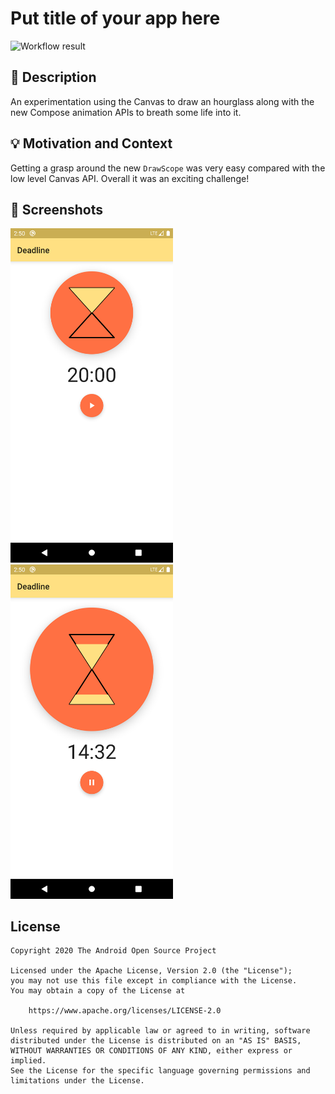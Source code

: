 # Put title of your app here

![Workflow result](https://github.com/cmargonis/compose-countdown-challenge/workflows/Check/badge.svg)


## :scroll: Description
An experimentation using the Canvas to draw an hourglass along with
the new Compose animation APIs to breath some life into it.


## :bulb: Motivation and Context
Getting a grasp around the new `DrawScope` was very easy compared with
the low level Canvas API. Overall it was an exciting challenge!

## :camera_flash: Screenshots
<!-- You can add more screenshots here if you like -->
<img src="/results/screenshot_1.png" width="260">&emsp;<img src="/results/screenshot_2.png" width="260">

## License
```
Copyright 2020 The Android Open Source Project

Licensed under the Apache License, Version 2.0 (the "License");
you may not use this file except in compliance with the License.
You may obtain a copy of the License at

    https://www.apache.org/licenses/LICENSE-2.0

Unless required by applicable law or agreed to in writing, software
distributed under the License is distributed on an "AS IS" BASIS,
WITHOUT WARRANTIES OR CONDITIONS OF ANY KIND, either express or implied.
See the License for the specific language governing permissions and
limitations under the License.
```